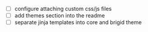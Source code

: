 
- [ ] configure attaching custom css/js files
- [ ] add themes section into the readme
- [ ] separate jinja templates into core and brigid theme
